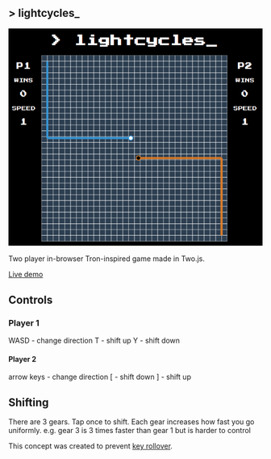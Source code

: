 ## > lightcycles\_

![lightcycles](https://raw.githubusercontent.com/beatobongco/lightcycles/master/og.png)

Two player in-browser Tron-inspired game made in Two.js.

[Live demo](https://beatobongco.com/lightcycles/)

## Controls

### Player 1

WASD - change direction
T - shift up
Y - shift down

#### Player 2

arrow keys - change direction
\[ - shift down
\] - shift up

## Shifting

There are 3 gears. Tap once to shift. Each gear increases how fast you go uniformly. e.g. gear 3 is 3 times faster than gear 1 but is harder to control

This concept was created to prevent [key rollover](<https://en.wikipedia.org/wiki/Rollover_(key)>).
